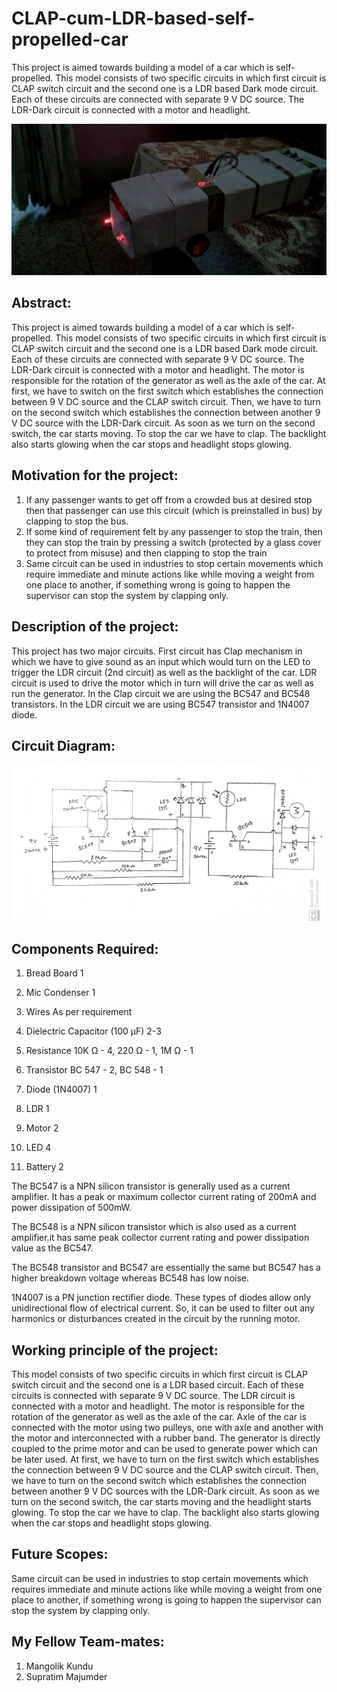 # CLAP-cum-LDR-based-self-propelled-car

This  project is aimed towards building a model of a car which is self-propelled. This model consists of two specific circuits in which first circuit is CLAP switch circuit and the second one is a LDR based Dark mode circuit. Each of these circuits are connected with separate 9 V DC source. The LDR-Dark circuit is connected with a motor and headlight.

![CLAP-cum-LDR-based-self-propelled-car](https://github.com/GraniteMask/CLAP-cum-LDR-based-self-propelled-car/blob/main/CLAP_cum_LDR_based_self_propelled_car.jpg?raw=true)

## Abstract:

This project is aimed towards building a model of a car which is self-propelled. This model consists of two specific circuits in which first circuit is CLAP switch circuit and the second one is a LDR based Dark mode circuit. Each of these circuits are connected with separate 9 V DC source. The LDR-Dark circuit is connected with a motor and headlight. The motor is responsible for the rotation of the generator as well as the axle of the car. At first, we have to switch on the first switch which establishes the connection between 9 V DC source and the CLAP switch circuit. Then, we have to turn on the second switch which establishes the connection between another 9 V DC source with the LDR-Dark circuit. As soon as we turn on the second switch, the car starts moving. To stop the car we have to clap. The backlight also starts glowing when the car stops and headlight stops glowing.

## Motivation for the project:

1)	If any passenger wants to get off from a crowded bus at desired stop then that passenger can use this circuit (which is preinstalled in bus) by clapping to stop the bus.
2)	If some kind of requirement felt by any passenger to stop the train, then they can stop the train by pressing a switch (protected by a glass cover to protect from misuse) and then clapping to stop the train
3)	Same circuit can be used in industries to stop certain movements which require immediate and minute actions like while moving a weight from one place to another, if something wrong is going to happen the supervisor can stop the system by clapping only.

## Description of the project:

This project has two major circuits. First circuit has Clap mechanism in which we have to give sound as an input which would turn on the LED to trigger the LDR circuit (2nd circuit) as well as the backlight of the car. LDR circuit is used to drive the motor which in turn will drive the car as well as run the generator. In the Clap circuit we are using the BC547 and BC548 transistors. In the LDR circuit we are using BC547 transistor and 1N4007 diode.

## Circuit Diagram:

![circuit_diagram](https://github.com/GraniteMask/CLAP-cum-LDR-based-self-propelled-car/blob/main/circuit_diagram.png?raw=true)

## Components Required:

1.	Bread Board	1
2.	Mic Condenser	1
3.	Wires	As per requirement
4.	Dielectric Capacitor (100 µF)	2-3
5.	Resistance 
      	10K Ω - 4,
      	220 Ω - 1,
      	1M Ω	-  1

6. Transistor 
      	BC 547  -  2,
      	BC 548	-  1
7.	Diode (1N4007)	1
8.	LDR 	1
9.	Motor	2
10.	LED	4
11.	Battery	2

The BC547 is a NPN silicon transistor is generally used as a current amplifier. It has a peak or maximum collector current rating of 200mA and power dissipation of 500mW.

The BC548 is a NPN silicon transistor which is also used as a current amplifier.it has same peak collector current rating and power dissipation value as the BC547.

The BC548 transistor and BC547 are essentially the same but BC547 has a higher breakdown voltage whereas BC548 has low noise.

1N4007 is a PN junction rectifier diode. These types of diodes allow only unidirectional flow of electrical current. So, it can be used to filter out any harmonics or disturbances created in the circuit by the running motor.

## Working principle of the project:

This model consists of two specific circuits in which first circuit is CLAP switch circuit and the second one is a LDR based circuit. Each of these circuits is connected with separate 9 V DC source.
The LDR circuit is connected with a motor and headlight. The motor is responsible for the rotation of the generator as well as the axle of the car. Axle of the car is connected with the motor using two pulleys, one with axle and another with the motor and interconnected with a rubber band. The generator is directly coupled to the prime motor and can be used to generate power which can be later used.
At first, we have to turn on the first switch which establishes the connection between 9 V DC source and the CLAP switch circuit. Then, we have to turn on the second switch which establishes the connection between another 9 V DC sources with the LDR-Dark circuit.
As soon as we turn on the second switch, the car starts moving and the headlight starts glowing. To stop the car we have to clap. The backlight also starts glowing when the car stops and headlight stops glowing.

## Future Scopes:

Same circuit can be used in industries to stop certain movements which requires immediate and minute actions like while moving a weight from one place to another, if something wrong is going to happen the supervisor can stop the system by clapping only.

## My Fellow Team-mates:

1) Mangolik Kundu
2) Supratim Majumder
